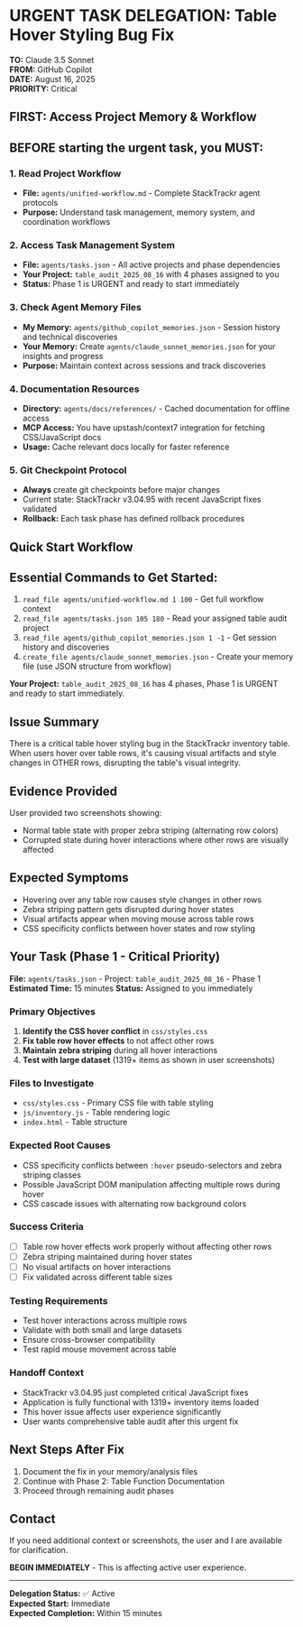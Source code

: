# URGENT TASK DELEGATION: Table Hover Styling Bug Fix

**TO:** Claude 3.5 Sonnet  
**FROM:** GitHub Copilot  
**DATE:** August 16, 2025  
**PRIORITY:** Critical  

## FIRST: Access Project Memory & Workflow

## BEFORE starting the urgent task, you MUST:

### 1. Read Project Workflow

- **File:** `agents/unified-workflow.md` - Complete StackTrackr agent protocols
- **Purpose:** Understand task management, memory system, and coordination workflows

### 2. Access Task Management System

- **File:** `agents/tasks.json` - All active projects and phase dependencies
- **Your Project:** `table_audit_2025_08_16` with 4 phases assigned to you
- **Status:** Phase 1 is URGENT and ready to start immediately

### 3. Check Agent Memory Files

- **My Memory:** `agents/github_copilot_memories.json` - Session history and technical discoveries
- **Your Memory:** Create `agents/claude_sonnet_memories.json` for your insights and progress
- **Purpose:** Maintain context across sessions and track discoveries

### 4. Documentation Resources

- **Directory:** `agents/docs/references/` - Cached documentation for offline access
- **MCP Access:** You have upstash/context7 integration for fetching CSS/JavaScript docs
- **Usage:** Cache relevant docs locally for faster reference

### 5. Git Checkpoint Protocol

- **Always** create git checkpoints before major changes
- Current state: StackTrackr v3.04.95 with recent JavaScript fixes validated
- **Rollback:** Each task phase has defined rollback procedures

## Quick Start Workflow

## Essential Commands to Get Started:

1. `read_file agents/unified-workflow.md 1 100` - Get full workflow context
2. `read_file agents/tasks.json 105 180` - Read your assigned table audit project
3. `read_file agents/github_copilot_memories.json 1 -1` - Get session history and discoveries
4. `create_file agents/claude_sonnet_memories.json` - Create your memory file (use JSON structure from workflow)

**Your Project:** `table_audit_2025_08_16` has 4 phases, Phase 1 is URGENT and ready to start immediately.

## Issue Summary

There is a critical table hover styling bug in the StackTrackr inventory table. When users hover over table rows, it's causing visual artifacts and style changes in OTHER rows, disrupting the table's visual integrity.

## Evidence Provided

User provided two screenshots showing:

- Normal table state with proper zebra striping (alternating row colors)
- Corrupted state during hover interactions where other rows are visually affected

## Expected Symptoms

- Hovering over any table row causes style changes in other rows
- Zebra striping pattern gets disrupted during hover states
- Visual artifacts appear when moving mouse across table rows
- CSS specificity conflicts between hover states and row styling

## Your Task (Phase 1 - Critical Priority)

**File:** `agents/tasks.json` - Project: `table_audit_2025_08_16` - Phase 1
**Estimated Time:** 15 minutes
**Status:** Assigned to you immediately

### Primary Objectives

1. **Identify the CSS hover conflict** in `css/styles.css`
2. **Fix table row hover effects** to not affect other rows
3. **Maintain zebra striping** during all hover interactions
4. **Test with large dataset** (1319+ items as shown in user screenshots)

### Files to Investigate

- `css/styles.css` - Primary CSS file with table styling
- `js/inventory.js` - Table rendering logic
- `index.html` - Table structure

### Expected Root Causes

- CSS specificity conflicts between `:hover` pseudo-selectors and zebra striping classes
- Possible JavaScript DOM manipulation affecting multiple rows during hover
- CSS cascade issues with alternating row background colors

### Success Criteria

- [ ] Table row hover effects work properly without affecting other rows
- [ ] Zebra striping maintained during hover states  
- [ ] No visual artifacts on hover interactions
- [ ] Fix validated across different table sizes

### Testing Requirements

- Test hover interactions across multiple rows
- Validate with both small and large datasets
- Ensure cross-browser compatibility
- Test rapid mouse movement across table

### Handoff Context

- StackTrackr v3.04.95 just completed critical JavaScript fixes
- Application is fully functional with 1319+ inventory items loaded
- This hover issue affects user experience significantly
- User wants comprehensive table audit after this urgent fix

## Next Steps After Fix

1. Document the fix in your memory/analysis files
2. Continue with Phase 2: Table Function Documentation
3. Proceed through remaining audit phases

## Contact

If you need additional context or screenshots, the user and I are available for clarification.

**BEGIN IMMEDIATELY** - This is affecting active user experience.

---
**Delegation Status:** ✅ Active  
**Expected Start:** Immediate  
**Expected Completion:** Within 15 minutes
